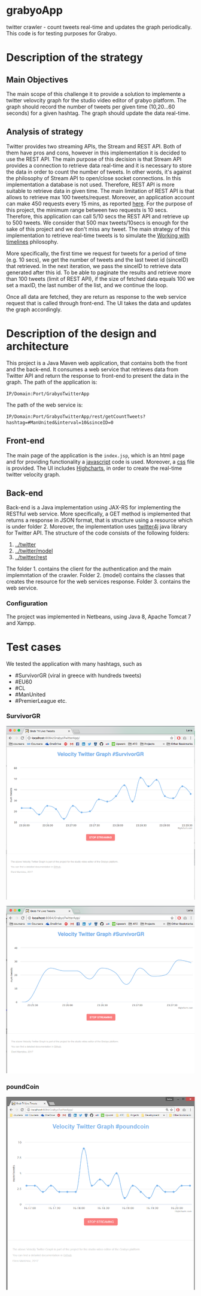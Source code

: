 # grabyoApp
twitter crawler - count tweets real-time and updates the graph periodically.
This code is for testing purposes for Grabyo.

# Description of the strategy
## Main Objectives

The main scope of this challenge it to provide a solution to implemente a twitter velovcity graph for the studio video editor of grabyo platform. The graph should record the number of tweets per given time (10,20...60 seconds) for a given hashtag. The graph should update the data real-time.

## Analysis of strategy

Twitter provides two streaming APIs, the Stream and REST API. Both of them have pros and cons, however in this implementation it is decided to use the REST API. The main purpose of this decision is that Stream API provides a connection to retrieve data real-time and it is necessary to store the data in order to count the number of tweets. In other words, it's against the philosophy of Stream API to open/close socket connections. In this implementation a database is not used. Therefore, REST API is more suitable to retrieve data in given time. The main limitation of REST API is that allows to retrieve max 100 tweets/request. Moreover, an application account can make 450 requests every 15 mins, as reported [here](https://dev.twitter.com/rest/reference/get/search/tweets). For the purpose of this project, the minimum range between two requests is 10 secs. Therefore, this application can call 5/10 secs the REST API and retrieve up to 500 tweets. We consider that 500 max tweets/10secs is enough for the sake of this project and we don't miss any tweet. 
The main strategy of this implementation to retrieve real-time tweets is to simulate the [Working with timelines](https://dev.twitter.com/rest/public/timelines) philosophy. 

More specifically, the first time we request for tweets for a period of time (e.g. 10 secs), we get the number of tweets and the last tweet id (sinceID) that retrieved. In the next iteration, we pass the sinceID to retrieve data generated after this id. To be able to paginate the results and retrieve more than 100 tweets (limit of REST API), if the size of fetched data equals 100 we set a maxID, the last number of the list, and we continue the loop. 

Once all data are fetched, they are return as response to the web service request that is called through front-end. The UI takes the data and updates the graph accordingly.  

# Description of the design and architecture
This project is a Java Maven web application, that contains both the front and the back-end. It consumes a web service that retrieves data from Twitter API and return the response to front-end to present the data in the graph. 
The path of the application is:
```
IP/Domain:Port/GrabyoTwitterApp
```
The path of the web service is:

```
IP/Domain:Port/GrabyoTwitterApp/rest/getCountTweets?hashtag=#ManUnited&interval=10&sinceID=0
```

## Front-end
The main page of the application is the `index.jsp`, which is an html page and for providing functionality a [javascript](src/main/webapp/js/realTimeDiagram.js) code is used. Moreover, a [css](src/main/webapp/css/my.css) file is provided. 
The UI includes [Highcharts](http://www.highcharts.com/), in order to create the real-time twitter velocity graph. 

## Back-end
Back-end is a Java implementation using JAX-RS for implementing the RESTful web service. More specifically, a GET method is implemented that returns a response in JSON format, that is structure using a resource which is under folder 2. Moreover, the implementation uses [twitter4j](http://twitter4j.org/en/index.html) java library for Twitter API. The structure of the code consists of the following folders:

1. [../twitter](src/main/java/com/twitter)
2. [../twitter/model](src/main/java/com/twitter/model)
3. [../twitter/rest](src/main/java/com/twitter/rest)

The folder 1. contains the client for the authentication and the main implemntation of the crawler. Folder 2. (model) contains the classes that creates the resource for the web services response. Folder 3. contains the web service. 

### Configuration
The project was implemented in Netbeans, using Java 8, Apache Tomcat 7 and Xampp.

# Test cases

We tested the application with many hashtags, such as 
- #SurvivorGR (viral in greece with hundreds tweets)
- #EU60
- #CL
- #ManUnited
- #PremierLeague etc.

### SurvivorGR
![alt tag](src/main/webapp/images/SurvivorGr1.png)

![alt tag](src/main/webapp/images/SurvivorGr2.png)
### poundCoin
![alt tag](src/main/webapp/images/poundCoin.png)
